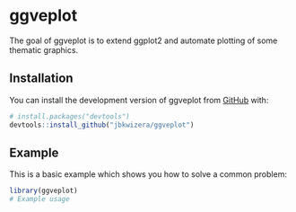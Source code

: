 
<!-- README.md is generated from README.Rmd. Please edit that file -->

# ggveplot

<!-- badges: start -->
<!-- badges: end -->

The goal of ggveplot is to extend ggplot2 and automate plotting of some
thematic graphics.

## Installation

You can install the development version of ggveplot from
[GitHub](https://github.com/) with:

``` r
# install.packages("devtools")
devtools::install_github("jbkwizera/ggveplot")
```

## Example

This is a basic example which shows you how to solve a common problem:

``` r
library(ggveplot)
# Example usage
```
